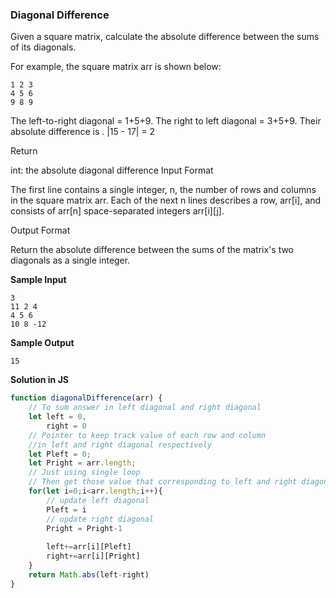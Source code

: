 ### Diagonal Difference

Given a square matrix, calculate the absolute difference between the sums of its diagonals.

For example, the square matrix arr is shown below:

```
1 2 3
4 5 6
9 8 9
```
The left-to-right diagonal = 1+5+9. The right to left diagonal = 3+5+9. Their absolute difference is . |15 - 17| = 2

Return

int: the absolute diagonal difference
Input Format

The first line contains a single integer, n, the number of rows and columns in the square matrix arr.
Each of the next n lines describes a row, arr[i], and consists of arr[n] space-separated integers arr[i][j].

Output Format

Return the absolute difference between the sums of the matrix's two diagonals as a single integer.

**Sample Input**

```
3
11 2 4
4 5 6
10 8 -12
```
**Sample Output**

```
15
```

**Solution in JS**

```javascript
function diagonalDifference(arr) {
    // To sum answer in left diagonal and right diagonal
    let left = 0,
        right = 0
    // Pointer to keep track value of each row and column 
    //in left and right diagonal respectively
    let Pleft = 0;
    let Pright = arr.length;
    // Just using single loop
    // Then get those value that corresponding to left and right diagonal
    for(let i=0;i<arr.length;i++){
        // update left diagonal
        Pleft = i
        // update right diagonal
        Pright = Pright-1
        
        left+=arr[i][Pleft]
        right+=arr[i][Pright]
    }
    return Math.abs(left-right)
}

```
